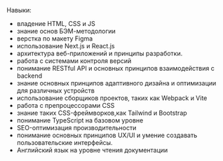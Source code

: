 Навыки:
- владение HTML, CSS и JS
- знание основ БЭМ-методологии
- верстка по макету Figma
- использование Next.js и React.js
- архитектура веб-приложений и принципы разработки.
- работа с системами контроля версий
- понимание RESTful API и основных принципов взаимодействия с backend
- знание основных принципов адаптивного дизайна и оптимизации для различных устройств
- использование сборщиков проектов, таких как Webpack и Vite
- работа с препроцессорами CSS
- знание таких CSS-фреймворков,как Tailwind и Bootstrap
- понимание TypeScript на базовом уровне
- SEO-оптимизация производительности
- понимание основных принципов UX/UI и умение создавать пользовательские интерфейсы.
- Английский язык на уровне чтения документации
